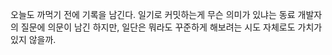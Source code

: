 오늘도 까먹기 전에 기록을 남긴다.
일기로 커밋하는게 무슨 의미가 있냐는 동료 개발자의 질문에 의문이 남긴 하지만,
일단은 뭐라도 꾸준하게 해보려는 시도 자체로도 가치가 있지 않을까.